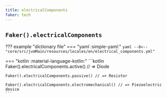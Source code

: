 ```yaml
---
title: electricalComponents
faker: tech
---
```


## `Faker().electricalComponents`

??? example "dictionary file"
    === "yaml :simple-yaml:"
        ```yaml
        --8<-- "core/src/jvmMain/resources/locales/en/electrical_components.yml"
        ```

=== "kotlin :material-language-kotlin:"
    ```kotlin
    Faker().electricalComponents.active() // => Diode

    Faker().electricalComponents.passive() // => Resistor

    Faker().electricalComponents.electromechanical() // => Piezoelectric device
    ```

